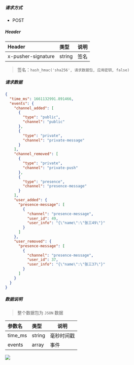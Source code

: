 
##### 请求方式
- POST 

##### Header

|Header|类型|说明|
|:----    |:----- |-----   |
|x-pusher-signature |string |签名  |

> 签名：` hash_hmac('sha256', 请求数据包, 应用密钥, false) `

##### 请求数据

```json
{
  "time_ms": 1661132991.891466,
  "events": {
    "channel_added": [
      {
        "type": "public",
        "channel": "public"
      },
      {
        "type": "private",
        "channel": "private-message"
      }
    ],
    "channel_removed": [
      {
        "type": "private",
        "channel": "private-push"
      },
      {
        "type": "presence",
        "channel": "presence-message"
      }
    ],
    "user_added": {
      "presence-message": [
        {
          "channel": "presence-message",
          "user_id": 49,
          "user_info": "{\"name\":\"张三49\"}"
        }
      ]
    },
    "user_removed": {
      "presence-message": [
        {
          "channel": "presence-message",
          "user_id": 37,
          "user_info": "{\"name\":\"张三37\"}"
        }
      ]
    }
  }
}
```

##### 数据说明

> 整个数据包为 ` JSON ` 数据

|参数名|类型|说明|
|:----    |:----- |-----   |
|time_ms |string |毫秒时间戳   |
|events |array | 事件    |

![](https://www.plantuml.com/plantuml/svg/SoWkIImgoIhEp-Egvb9GK2h9p4sDporMib8mD3CpD3GsihGqrBEmD3GnCzC1oQUMfUQLWAH1ge7yv8p4lBpKdFZ4b9JK5A1mD5XO0IeDLb9IMP0Ab55wigFh-QxzBzOjUZcZzVd6tK_dTIlf85H13G8fX2XvjcF1oyR9Ib0LjM0wLWVLrgBKtFmomlPsKylUqkBK8hXNOLOf5HIb5gVc9QVgvgOM5oUcfo8v1zb1g9P1GkFvb1NFEhO_wsnukd4UYlKwoDh0rcQ2x5I2QF1qmQOWBoqVeUJ9_eNF6jShmLNLGbcnOBeMsKE8KAJKIw207c2FSO5mBPT3QbuAE5K30000)